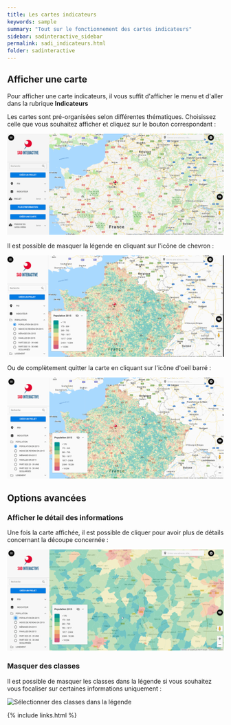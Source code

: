 ```yaml
---
title: Les cartes indicateurs
keywords: sample
summary: "Tout sur le fonctionnement des cartes indicateurs"
sidebar: sadinteractive_sidebar
permalink: sadi_indicateurs.html
folder: sadinteractive
---
```


## Afficher une carte

Pour afficher une carte indicateurs, il vous suffit d'afficher le menu et d'aller dans la rubrique **Indicateurs**

Les cartes sont pré-organisées selon différentes thématiques. Choisissez celle que vous souhaitez afficher et cliquez sur le bouton correspondant :

![Afficher une carte](images\sadi_indicateurs\afficher_carte.gif)

Il est possible de masquer la légende en cliquant sur l'icône de chevron : 

![Masquer la légende](images\sadi_indicateurs\masquer_legende.gif)

Ou de complètement quitter la carte en cliquant sur l'icône d'oeil barré : 

![Quitter la carte](images\sadi_indicateurs\quitter_carte_indicateurs.gif)
## Options avancées
### Afficher le détail des informations
Une fois la carte affichée, il est possible de cliquer pour avoir plus de détails concernant la découpe concernée : 

![Afficher le pop-up](images\sadi_indicateurs\afficher_pop_up.gif)

### Masquer des classes
Il est possible de masquer les classes dans la légende si vous souhaitez vous focaliser sur certaines informations uniquement : 

![Sélectionner des classes dans la légende](images\sadi_indicateurs\selection_classes_legende.gif)

{% include links.html %}
